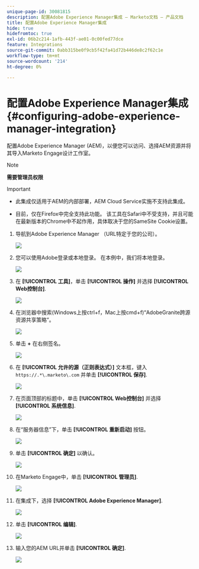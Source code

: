 ```yaml
---
unique-page-id: 30081815
description: 配置Adobe Experience Manager集成 — Marketo文档 — 产品文档
title: 配置Adobe Experience Manager集成
hide: true
hidefromtoc: true
exl-id: 06b2c214-1afb-443f-ae01-0c00fed77dce
feature: Integrations
source-git-commit: 0abb315be0f9cb5f42fa41d72b446de8c2f62c1e
workflow-type: tm+mt
source-wordcount: '214'
ht-degree: 0%

---
```


# 配置Adobe Experience Manager集成 {#configuring-adobe-experience-manager-integration}

配置Adobe Experience Manager (AEM)，以便您可以访问、选择AEM资源并将其导入Marketo Engage设计工作室。

>[!NOTE]
>
>**需要管理员权限**

>[!IMPORTANT]
>
>* 此集成仅适用于AEM的内部部署，AEM Cloud Service实施不支持此集成。
>
>* 目前，仅在Firefox中完全支持此功能。 该工具在Safari中不受支持，并且可能在最新版本的Chrome中不起作用，具体取决于您的SameSite Cookie设置。

1. 导航到Adobe Experience Manager （URL特定于您的公司）。

   ![](assets/one.png)

1. 您可以使用Adobe登录或本地登录。 在本例中，我们将本地登录。

   ![](assets/two.png)

1. 在 **[!UICONTROL 工具]**，单击 **[!UICONTROL 操作]** 并选择 **[!UICONTROL Web控制台]**.

   ![](assets/2a.png)

1. 在浏览器中搜索(Windows上按ctrl+f，Mac上按cmd+f)“AdobeGranite跨源资源共享策略”。

   ![](assets/three.png)

1. 单击 **+** 在右侧签名。

   ![](assets/four.png)

1. 在 **[!UICONTROL 允许的源（正则表达式）]** 文本框，键入 `https://.*\.marketo\.com` 并单击 **[!UICONTROL 保存]**.

   ![](assets/five-psd.png)

1. 在页面顶部的标题中，单击 **[!UICONTROL Web控制台]** 并选择 **[!UICONTROL 系统信息]**.

   ![](assets/six.png)

1. 在“服务器信息”下，单击 **[!UICONTROL 重新启动]** 按钮。

   ![](assets/seven.png)

1. 单击 **[!UICONTROL 确定]** 以确认。

   ![](assets/eight.png)

1. 在Marketo Engage中，单击 **[!UICONTROL 管理员]**.

   ![](assets/nine.png)

1. 在集成下，选择 **[!UICONTROL Adobe Experience Manager]**.

   ![](assets/ten.png)

1. 单击 **[!UICONTROL 编辑]**.

   ![](assets/eleven.png)

1. 输入您的AEM URL并单击 **[!UICONTROL 确定]**.

   ![](assets/twelve.png)

